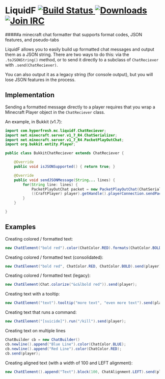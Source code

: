 LiquidF [ ![Build Status][build-badge] ][build] [ ![Downloads][dl-badge] ][dl] [ ![Join IRC][irc-badge] ][irc]
======
#####a minecraft chat formatter that supports format codes, JSON features, and pseudo-tabs

LiquidF allows you to easily build up formatted chat messages and output them as a JSON string.
There are two ways to do this: via the `.toJSONString()` method, or to send it directly to a subclass of `ChatReciever` with `.send(ChatReciever)`.

You can also output it as a legacy string (for console output), but you will lose JSON features in the process.

Implementation
---
Sending a formatted message directly to a player requires that you wrap a Minecraft Player object in the `ChatReciever` class.

An example, in Bukkit (v1.7):
```java
import com.hyperfresh.mc.liquidf.ChatReciever;
import net.minecraft.server.v1_7_R4.ChatSerializer;
import net.minecraft.server.v1_7_R4.PacketPlayOutChat;
import org.bukkit.entity.Player;

public class BukkitChatReciever extends ChatReciever {

	@Override
	public void isJSONSupported() { return true; }

	@Override
	public void sendJSONMessage(String... lines) {
		for(String line: lines) {
			PacketPlayOutChat packet = new PacketPlayOutChat(ChatSerializer.a(line));
			((CraftPlayer) player).getHandle().playerConnection.sendPacket(packet);
		}
	}

}
```

Examples
------
Creating colored / formatted text:
```java
new ChatElement("bold red").color(ChatColor.RED).formats(ChatColor.BOLD).send(player);
```

Creating colored / formatted text (consolidated):
```java
new ChatElement("bold red", ChatColor.RED, ChatColor.BOLD).send(player);
```

Creating colored / formatted text (legacy):
```java
new ChatElement(Chat.colorize("&c&lbold red")).send(player);
```

Creating text with a tooltip:
```java
new ChatElement("text").tooltip("more text", "even more text").send(player);
```

Creating text that runs a command:
```java
new ChatElement("[suicide]").run("/kill").send(player);
```

Creating text on multiple lines
```java
ChatBuilder cb = new ChatBuilder()
cb.newline().append("Blue Line").color(ChatColor.BLUE);
cb.newline().append("Red Line").color(ChatColor.RED);
cb.send(player);
```

Creating aligned text (with a width of 100 and LEFT alignment):
```java
new ChatElement().append("Text").block(100, ChatAlignment.LEFT).send(player);
```

[build-badge]: https://img.shields.io/travis/hyperfresh/mc-liquidf.svg?style=flat-square

[build]: https://travis-ci.org/hyperfresh/mc-liquidf

[dl-badge]: https://img.shields.io/github/downloads/hyperfresh/mc-liquidf/latest/total.svg?style=flat-square

[dl]: https://github.com/hyperfresh/mc-liquidf/releases/latest

[irc-badge]: https://img.shields.io/badge/irc-join%20chat-brightgreen.svg

[irc]: https://webchat.esper.net/?channels=hyperfresh
